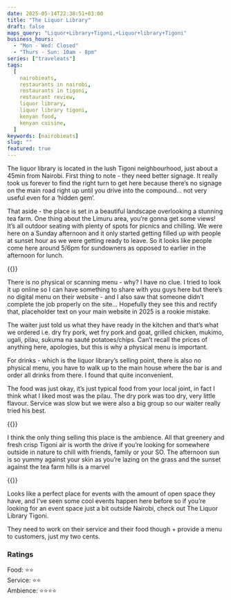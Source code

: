 ```yaml
---
date: 2025-05-14T22:38:51+03:00
title: "The Liquor Library"
draft: false
maps_query: "Liquor+Library+Tigoni,+Liquor+library+Tigoni"
business_hours:
  - "Mon - Wed: Closed"
  - "Thurs - Sun: 10am - 8pm"
series: ["traveleats"]
tags:
  [
    nairobieats,
    restaurants in nairobi,
    restaurants in tigoni,
    restaurant review,
    liquor library,
    liquor library tigoni,
    kenyan food,
    kenyan cuisine,
  ]
keywords: [nairobieats]
slug: ""
featured: true
---
```


The liquor library is located in the lush Tigoni neighbourhood, just about a 45min from Nairobi. First thing to note - they need better signage. It really took us forever to find the right turn to get here because there’s no signage on the main road right up until you drive into the compound… not very useful even for a ‘hidden gem’.

That aside - the place is set in a beautiful landscape overlooking a stunning tea farm. One thing about the Limuru area, you’re gonna get some views! It’s all outdoor seating with plenty of spots for picnics and chilling. We were here on a Sunday afternoon and it only started getting filled up with people at sunset hour as we were getting ready to leave. So it looks like people come here around 5/6pm for sundowners as opposed to earlier in the afternoon for lunch.

{{<image-gallery key="liquor-library" titles="liquor-library-01 liquor-library-04 liquor-library-07 liquor-library-14">}}

There is no physical or scanning menu - why? I have no clue. I tried to look it up online so I can have something to share with you guys here but there’s no digital menu on their website - and I also saw that someone didn’t complete the job properly on the site… Hopefully they see this and rectify that, placeholder text on your main website in 2025 is a rookie mistake.

The waiter just told us what they have ready in the kitchen and that’s what we ordered i.e. dry fry pork, wet fry pork and goat, grilled chicken, mukimo, ugali, pilau, sukuma na sauté potatoes/chips. Can’t recall the prices of anything here, apologies, but this is why a physical menu is important.

For drinks - which is the liquor library’s selling point, there is also no physical menu, you have to walk up to the main house where the bar is and order all drinks from there. I found that quite inconvenient.

The food was just okay, it’s just typical food from your local joint, in fact I think what I liked most was the pilau. The dry pork was too dry, very little flavour. Service was slow but we were also a big group so our waiter really tried his best.

{{<image-gallery key="liquor-library" titles="liquor-library-10 liquor-library-12">}}

I think the only thing selling this place is the ambience. All that greenery and fresh crisp Tigoni air is worth the drive if you’re looking for somewhere outside in nature to chill with friends, family or your SO. The afternoon sun is so yummy against your skin as you’re lazing on the grass and the sunset against the tea farm hills is a marvel

{{<image-gallery key="liquor-library" titles="liquor-library-02 liquor-library-03 liquor-library-05 liquor-library-08">}}

Looks like a perfect place for events with the amount of open space they have, and I’ve seen some cool events happen here before so if you’re looking for an event space just a bit outside Nairobi, check out The Liquor Library Tigoni.

They need to work on their service and their food though + provide a menu to customers, just my two cents.

### Ratings

Food: ⭐️⭐️<br>
Service: ⭐️️⭐️<br>
Ambience: ⭐⭐️⭐️⭐️<br>
